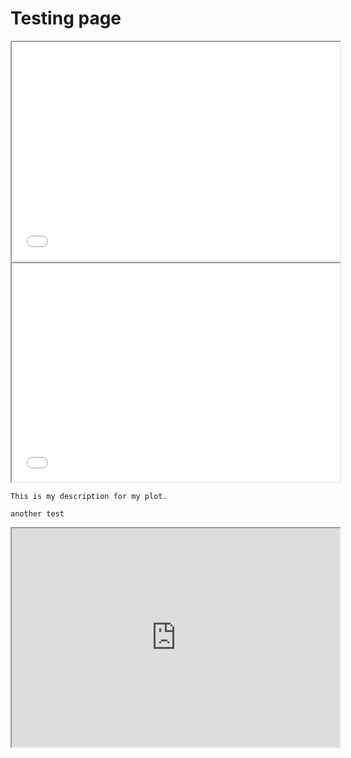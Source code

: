 # Testing page

<iframe src='Visualizations_Ethan/top_5.html' width=525 height=350 frameBorder=1></iframe>

<br>

<iframe src='Visualizations_Ethan/bottom_5.html' width=525 height=350 frameBorder=1></iframe>

```
This is my description for my plot.
```
```
another test
```
<iframe src='https://10az.online.tableau.com/javascripts/api/viz_v1.js' width=525 height=350 frameBorder=1></iframe>

<br>
